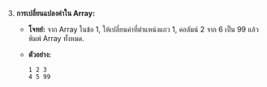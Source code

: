 3.  **การเปลี่ยนแปลงค่าใน Array:**
    
    -   **โจทย์:** จาก Array ในข้อ 1, ให้เปลี่ยนค่าที่ตำแหน่งแถว 1, คอลัมน์ 2 จาก 6 เป็น 99 แล้วพิมพ์ Array ทั้งหมด.
        
    -   **ตัวอย่าง:**
        
        ```
        1 2 3
        4 5 99
        
        ```
